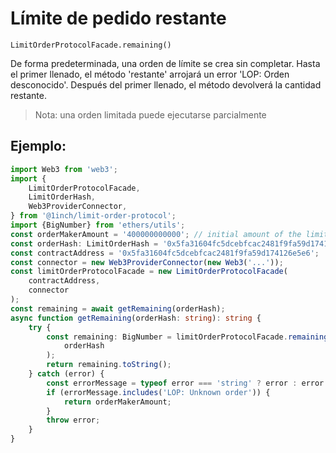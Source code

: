 # Límite de pedido restante

`LimitOrderProtocolFacade.remaining()`

De forma predeterminada, una orden de límite se crea sin completar.
Hasta el primer llenado, el método 'restante' arrojará un error 'LOP: Orden desconocido'.
Después del primer llenado, el método devolverá la cantidad restante.

> Nota: una orden limitada puede ejecutarse parcialmente
## Ejemplo:

```typescript
import Web3 from 'web3';
import {
    LimitOrderProtocolFacade,
    LimitOrderHash,
    Web3ProviderConnector,
} from '@1inch/limit-order-protocol';
import {BigNumber} from 'ethers/utils';
const orderMakerAmount = '400000000000'; // initial amount of the limit order
const orderHash: LimitOrderHash = '0x5fa31604fc5dcebfcac2481f9fa59d174126e5e6';
const contractAddress = '0x5fa31604fc5dcebfcac2481f9fa59d174126e5e6';
const connector = new Web3ProviderConnector(new Web3('...'));
const limitOrderProtocolFacade = new LimitOrderProtocolFacade(
    contractAddress,
    connector
);
const remaining = await getRemaining(orderHash);
async function getRemaining(orderHash: string): string {
    try {
        const remaining: BigNumber = limitOrderProtocolFacade.remaining(
            orderHash
        );
        return remaining.toString();
    } catch (error) {
        const errorMessage = typeof error === 'string' ? error : error.message;
        if (errorMessage.includes('LOP: Unknown order')) {
            return orderMakerAmount;
        }
        throw error;
    }
}
```
